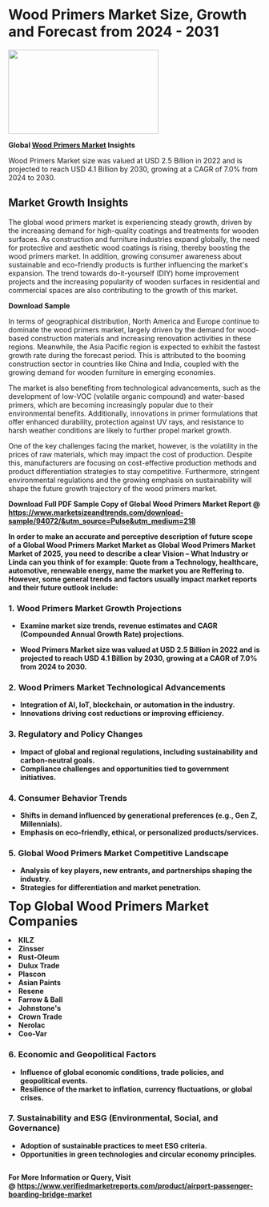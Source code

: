 <H1>Wood Primers Market Size, Growth and Forecast from 2024 - 2031</H1><img class="aligncenter size-medium wp-image-584254" src="https://thirdeyenews.in/wp-content/uploads/2024/09/Global-Market-Research-300x168.jpeg" alt="" width="300" height="168" /><p><strong>Global&nbsp;<a href="https://www.marketsizeandtrends.com/download-sample/94072/&amp;utm_source=Pulse&amp;utm_medium=218">Wood Primers Market</a> Insights</strong></p><p>Wood Primers Market size was valued at USD 2.5 Billion in 2022 and is projected to reach USD 4.1 Billion by 2030, growing at a CAGR of 7.0% from 2024 to 2030.</p><p><h2>Market Growth Insights</h2> <p>The global wood primers market is experiencing steady growth, driven by the increasing demand for high-quality coatings and treatments for wooden surfaces. As construction and furniture industries expand globally, the need for protective and aesthetic wood coatings is rising, thereby boosting the wood primers market. In addition, growing consumer awareness about sustainable and eco-friendly products is further influencing the market's expansion. The trend towards do-it-yourself (DIY) home improvement projects and the increasing popularity of wooden surfaces in residential and commercial spaces are also contributing to the growth of this market.</p> <p><strong>Download Sample</strong></p> <p>In terms of geographical distribution, North America and Europe continue to dominate the wood primers market, largely driven by the demand for wood-based construction materials and increasing renovation activities in these regions. Meanwhile, the Asia Pacific region is expected to exhibit the fastest growth rate during the forecast period. This is attributed to the booming construction sector in countries like China and India, coupled with the growing demand for wooden furniture in emerging economies.</p> <p>The market is also benefiting from technological advancements, such as the development of low-VOC (volatile organic compound) and water-based primers, which are becoming increasingly popular due to their environmental benefits. Additionally, innovations in primer formulations that offer enhanced durability, protection against UV rays, and resistance to harsh weather conditions are likely to further propel market growth. <p>One of the key challenges facing the market, however, is the volatility in the prices of raw materials, which may impact the cost of production. Despite this, manufacturers are focusing on cost-effective production methods and product differentiation strategies to stay competitive. Furthermore, stringent environmental regulations and the growing emphasis on sustainability will shape the future growth trajectory of the wood primers market.</p> <p><strong></p><p><span class=""><strong>Download Full PDF Sample Copy of Global Wood Primers Market Report</strong> @ <a href="https://www.marketsizeandtrends.com/download-sample/94072/&amp;utm_source=Pulse&amp;utm_medium=218" target="_blank">https://www.marketsizeandtrends.com/download-sample/94072/&amp;utm_source=Pulse&amp;utm_medium=218</a></span></p><p>In order to make an accurate and perceptive description of future scope of a Global&nbsp;Wood Primers Market Market as Global&nbsp;Wood Primers Market Market of 2025, you need to describe a clear Vision &ndash; What Industry or Linda can you think of for example: Quote from a Technology, healthcare, automotive, renewable energy, name the market you are Reffering to. However, some general trends and factors usually impact market reports and their future outlook include:</p><h3>1.&nbsp;<strong>Wood Primers Market Growth Projections</strong></h3><ul><li>Examine market size trends, revenue estimates and CAGR (Compounded Annual Growth Rate) projections.</li><li><p>Wood Primers Market size was valued at USD 2.5 Billion in 2022 and is projected to reach USD 4.1 Billion by 2030, growing at a CAGR of 7.0% from 2024 to 2030.</p></li></ul><h3>2.&nbsp;<strong>Wood Primers Market Technological Advancements</strong></h3><ul><li>Integration of AI, IoT, blockchain, or automation in the industry.</li><li>Innovations driving cost reductions or improving efficiency.</li></ul><h3>3.&nbsp;<strong>Regulatory and Policy Changes</strong></h3><ul><li>Impact of global and regional regulations, including sustainability and carbon-neutral goals.</li><li>Compliance challenges and opportunities tied to government initiatives.</li></ul><h3>4.&nbsp;<strong>Consumer Behavior Trends</strong></h3><ul><li>Shifts in demand influenced by generational preferences (e.g., Gen Z, Millennials).</li><li>Emphasis on eco-friendly, ethical, or personalized products/services.</li></ul><h3>5.&nbsp;<strong>Global Wood Primers Market Competitive Landscape</strong></h3><ul><li>Analysis of key players, new entrants, and partnerships shaping the industry.</li><li>Strategies for differentiation and market penetration.</li></ul><p data-pm-slice="1 1 []"><span style="color: inherit; font-family: inherit; font-size: 25px;">Top Global Wood Primers Market Companies</span></p><div class="" data-test-id=""><p><li>KILZ</li><li> Zinsser</li><li> Rust-Oleum</li><li> Dulux Trade</li><li> Plascon</li><li> Asian Paints</li><li> Resene</li><li> Farrow & Ball</li><li> Johnstone's</li><li> Crown Trade</li><li> Nerolac</li><li> Coo-Var</li></p></div><h3>6.&nbsp;<strong>Economic and Geopolitical Factors</strong></h3><ul><li>Influence of global economic conditions, trade policies, and geopolitical events.</li><li>Resilience of the market to inflation, currency fluctuations, or global crises.</li></ul><h3>7.&nbsp;<strong>Sustainability and ESG (Environmental, Social, and Governance)</strong></h3><ul><li>Adoption of sustainable practices to meet ESG criteria.</li><li>Opportunities in green technologies and circular economy principles.</li></ul><h2><strong style="font-size: 14px;">For More Information or Query, Visit @&nbsp;</strong><a style="background-color: #ffffff; font-size: 14px;" href="https://www.marketsizeandtrends.com/report/wood-primers-market/" target="_blank">https://www.verifiedmarketreports.com/product/airport-passenger-boarding-bridge-market</a></h2>
